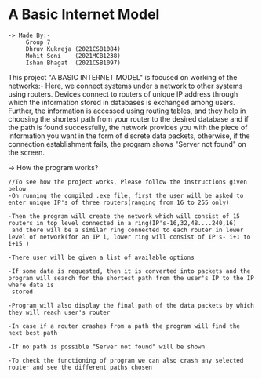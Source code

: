 # A Basic Internet Model
    -> Made By:-
         Group 7
         Dhruv Kukreja (2021CSB1084)
         Mohit Soni    (2021MCB1238)
         Ishan Bhagat  (2021CSB1097)

This project "A BASIC INTERNET MODEL" is focused on working of the networks:-
    Here, we connect systems under a network to other systems using routers. Devices connect to routers of unique IP address through which the information stored 
    in databases is exchanged among users. Further, the information is accessed using routing tables, and they help in choosing the shortest path from your router 
    to the desired database and if the path is found successfully, the network provides you with the piece of information you want in the form of discrete data 
    packets, otherwise, if the connection establishment fails, the program shows "Server not found" on the screen.

-> How the program works?

    //To see how the project works, Please follow the instructions given below
    -On running the compiled .exe file, first the user will be asked to enter unique IP's of three routers(ranging from 16 to 255 only)
    
    -Then the program will create the network which will consist of 15 routers in top level connected in a ring(IP's-16,32,48....240,16)
     and there will be a similar ring connected to each router in lower level of network(for an IP i, lower ring will consist of IP's- i+1 to i+15 )
    
    -There user will be given a list of available options
    
    -If some data is requested, then it is converted into packets and the program will search for the shortest path from the user's IP to the IP where data is 
     stored
    
    -Program will also display the final path of the data packets by which they will reach user's router
    
    -In case if a router crashes from a path the program will find the next best path
    
    -If no path is possible "Server not found" will be shown
    
    -To check the functioning of program we can also crash any selected router and see the different paths chosen
